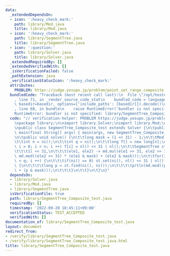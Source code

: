 ```yaml
---
data:
  _extendedDependsOn:
  - icon: ':heavy_check_mark:'
    path: library/Mod.java
    title: library/Mod.java
  - icon: ':heavy_check_mark:'
    path: library/SegmentTree.java
    title: library/SegmentTree.java
  - icon: ':question:'
    path: library/Solver.java
    title: library/Solver.java
  _extendedRequiredBy: []
  _extendedVerifiedWith: []
  _isVerificationFailed: false
  _pathExtension: java
  _verificationStatusIcon: ':heavy_check_mark:'
  attributes:
    PROBLEM: https://judge.yosupo.jp/problem/point_set_range_composite
  bundledCode: "Traceback (most recent call last):\n  File \"/opt/hostedtoolcache/Python/3.10.7/x64/lib/python3.10/site-packages/onlinejudge_verify/documentation/build.py\"\
    , line 71, in _render_source_code_stat\n    bundled_code = language.bundle(stat.path,\
    \ basedir=basedir, options={'include_paths': [basedir]}).decode()\n  File \"/opt/hostedtoolcache/Python/3.10.7/x64/lib/python3.10/site-packages/onlinejudge_verify/languages/user_defined.py\"\
    , line 68, in bundle\n    raise RuntimeError('bundler is not specified: {}'.format(str(path)))\n\
    RuntimeError: bundler is not specified: library/SegmentTree_Composite_test.java\n"
  code: "// verification-helper: PROBLEM https://judge.yosupo.jp/problem/point_set_range_composite\n\
    \npackage library;\n\nimport library.Solver;\nimport library.Mod;\nimport library.SegmentTree;\n\
    \npublic class SegmentTree_Composite_test extends Solver {\n\tpublic static void\
    \ main(final String[] args) { main(args, new SegmentTree_Composite_test()); }\n\
    \n\tpublic void solve() {\n\t\tlong mask = (1 << 31) - 1;\n\t\tMod md = Mod998.md;\n\
    \t\tint n = ni();\n\t\tint q = ni();\n\t\tlong f[] = new long[n];\n\t\tfor(int\
    \ i = 0; i < n; i ++) f[i] = nl() << 31 | nl();\n\t\tSegmentTree st = new SegmentTree(f,\n\
    \t\t\t1l << 31,\n\t\t\t(ele1, ele2) -> md.mul(ele1 >> 31, ele2 >> 31) << 31 |\
    \ md.mod((ele2 >> 31) * (ele1 & mask) + (ele2 & mask)));\n\t\tfor(int i = 0; i\
    \ < q; i ++) {\n\t\t\tif(ni() == 0) st.set(ni(), nl() << 31 | nl());\n\t\t\telse\
    \ {\n\t\t\t\tlong p = st.find(ni(), ni());\n\t\t\t\tprtln(md.mod((p >> 31) * nl()\
    \ + (p & mask)));\n\t\t\t}\n\t\t}\n\t}\n}"
  dependsOn:
  - library/Solver.java
  - library/Mod.java
  - library/SegmentTree.java
  isVerificationFile: true
  path: library/SegmentTree_Composite_test.java
  requiredBy: []
  timestamp: '2022-09-20 18:45:11+09:00'
  verificationStatus: TEST_ACCEPTED
  verifiedWith: []
documentation_of: library/SegmentTree_Composite_test.java
layout: document
redirect_from:
- /verify/library/SegmentTree_Composite_test.java
- /verify/library/SegmentTree_Composite_test.java.html
title: library/SegmentTree_Composite_test.java
---
```

